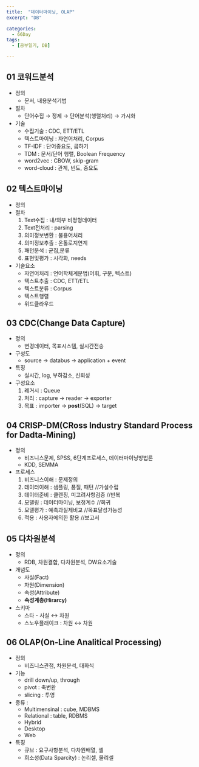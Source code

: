 ```yaml
---
title:  "데이터마이닝, OLAP"
excerpt: "DB"

categories:
  - 66Day
tags:
  - [공부일기, DB]

---
```


## 01 코워드분석
- 정의 
	- 문서, 내용분석기법
- 절차
	- 단어수집 → 정제 → 단어분석(행렬처리) → 가시화
- 기술
	- 수집기술 : CDC, ETT/ETL
	- 텍스트마이닝 : 자연어처리, Corpus
	- TF-IDF : 단어중요도, 곱하기
	- TDM : 문서/단어 행렬, Boolean Frequency
	- word2vec : CBOW, skip-gram
	- word-cloud : 관계, 빈도, 중요도
	
## 02 텍스트마이닝
- 정의
- 절차
	1. Text수집 : 내/외부 비정형데이터
	2. Text전처리 : parsing
	3. 의미정보변환 : 불용어처리
	4. 의미정보추출 : 온톨로지연계
	5. 패턴분석 : 군집,분류
	6. 표현및평가 : 시각화, needs
- 기술요소
	- 자연어처리 : 언어학체계문법(어휘, 구문, 텍스트)
	- 텍스트추출 : CDC, ETT/ETL
	- 텍스트분류 : Corpus
	- 텍스트행렬
	- 위드클라우드
	
## 03 CDC(Change Data Capture)
- 정의
	- 변경데이터, 목표시스템, 실시간전송
- 구성도
	- source → databus → application + event
- 특징
	- 실시간, log, 부하감소, 신뢰성
- 구성요소
	1. 레거시 : Queue
	2. 처리 : capture → reader → exporter
	3. 목표 : importer → **post**(SQL) → target

## 04 CRISP-DM(CRoss Industry Standard Process for Dadta-Mining)
- 정의
	- 비즈니스문제, SPSS, 6단계프로세스, 데이터마이닝방법론
	- KDD, SEMMA
- 프로세스
	1. 비즈니스이해 : 문제정의 
	2. 데이터이해 : 샘플링, 품질, 패턴 	//가설수립 
	3. 데이터준비 : 클렌징, 미고려사항검증	//반복
	4. 모델링 : 데이터마이닝, 보정계수		//회귀
	5. 모델평가 : 예측과실제비교			//목표달성가능성
	6. 적용 : 사용자에의한 활용			//보고서
	
## 05 다차원분석
- 정의
	- RDB, 차원결합, 다차원분석, DW요소기술
- 개념도
	- 사실(Fact)
	- 차원(Dimension)
	- 속성(Attribute)
	- **속성계층(Hirarcy)**
- 스키마
	- 스타 - 사실 ↔ 차원
	- 스노우플래이크 : 차원 ↔ 차원
	
## 06 OLAP(On-Line Analitical Processing)
- 정의
	- 비즈니스관점, 차원분석, 대화식
- 기능
	- drill down/up, through
	- pivot : 축변환
	- slicing : 투영
- 종류 :
	- Multimensinal : cube, MDBMS
	- Relational : table, RDBMS
	- Hybrid
	- Desktop
	- Web
- 특징
	- 큐브 : 요구사항분석, 다차원배열, 셀
	- 희소성(Data Sparcity) : 논리셀, 물리셀

